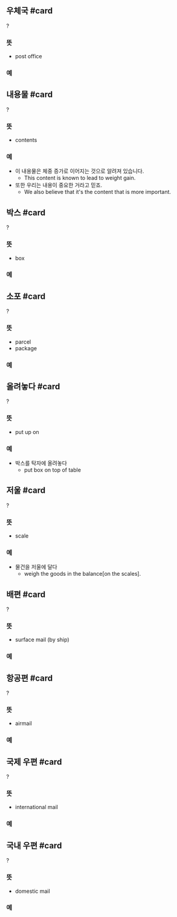 ## 우체국 #card
?
### 뜻
- post office
### 예
<!--SR:!2025-02-10,113,290-->

## 내용물 #card
?
### 뜻
- contents
### 예
- 이 내용물은 체중 증가로 이어지는 것으로 알려져 있습니다.
	- This content is known to lead to weight gain.
- 또한 우리는 내용이 중요한 거라고 믿죠.
	- We also believe that it's the content that is more important.
<!--SR:!2024-12-03,37,250-->

## 박스 #card
?
### 뜻
- box
### 예
<!--SR:!2025-01-19,107,308-->

## 소포 #card
?
### 뜻
- parcel
- package
### 예
<!--SR:!2024-12-16,34,228-->


## 올려놓다 #card
?
### 뜻
- put up on
### 예
- 박스를 탁자에 올려놓다
	- put box on top of table
<!--SR:!2025-03-17,144,304-->

## 저울 #card
?
### 뜻
- scale
### 예
- 물건을 저울에 달다
	- weigh the goods in the balance[on the scales].
<!--SR:!2024-12-15,1,228-->

## 배편 #card
?
### 뜻
- surface mail (by ship)
### 예
<!--SR:!2025-04-07,132,284-->


## 항공편 #card
?
### 뜻
- airmail
### 예
<!--SR:!2025-01-23,72,290-->


## 국제 우편 #card
?
### 뜻
- international mail
### 예
<!--SR:!2025-02-08,111,290-->

## 국내 우편 #card
?
### 뜻
- domestic mail
### 예
<!--SR:!2025-04-11,156,307-->
